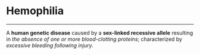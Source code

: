 # Hemophilia
---
A **human genetic disease** caused by a **sex-linked recessive allele** resulting in *the absence of one or more blood-clotting proteins*; characterized by *excessive bleeding following injury*.